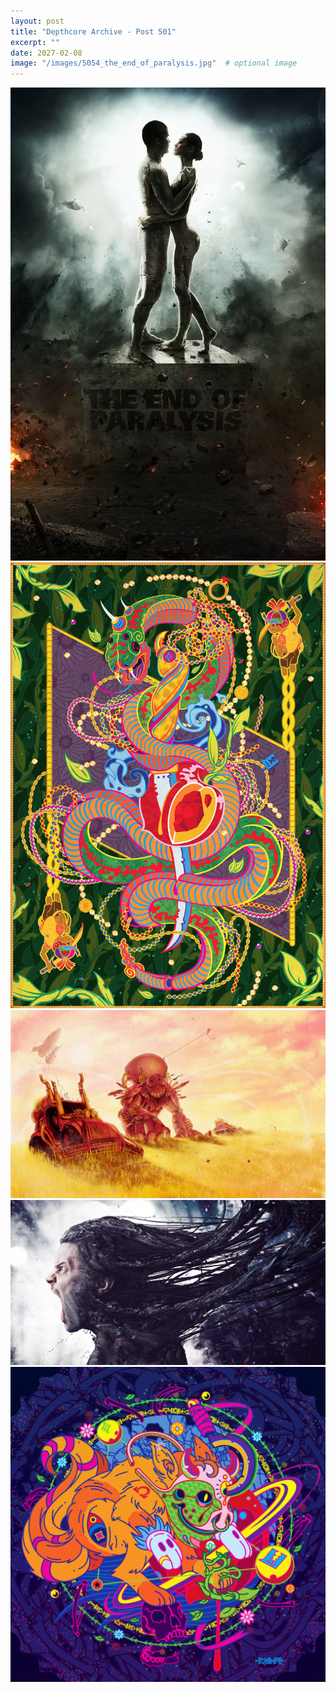 ```yaml
---
layout: post
title: "Depthcore Archive - Post 501"
excerpt: ""
date: 2027-02-08
image: "/images/5054_the_end_of_paralysis.jpg"  # optional image
---
```


<img src="/images/5054_the_end_of_paralysis.jpg">
<img src="/images/5055_reaping_seed.jpg" alt="5055_reaping_seed.jpg"/>
<img src="/images/5056_the_harvest.jpg" alt="5056_the_harvest.jpg"/>
<img src="/images/5057_infestatio.jpg" alt="5057_infestatio.jpg"/>
<img src="/images/5058_appease.jpg" alt="5058_appease.jpg"/>
